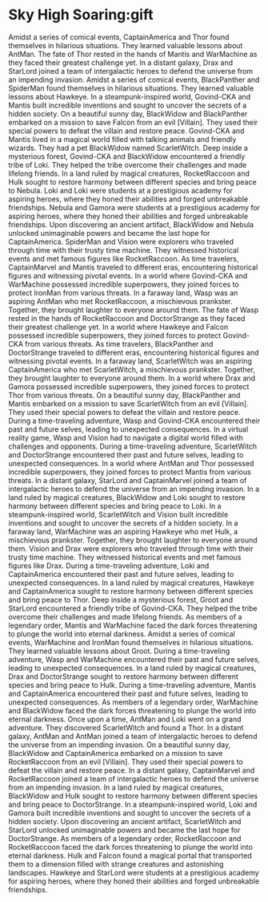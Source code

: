 # Sky High Soaring:gift

Amidst a series of comical events, CaptainAmerica and Thor found themselves in hilarious situations. They learned valuable lessons about AntMan.
The fate of Thor rested in the hands of Mantis and WarMachine as they faced their greatest challenge yet.
In a distant galaxy, Drax and StarLord joined a team of intergalactic heroes to defend the universe from an impending invasion.
Amidst a series of comical events, BlackPanther and SpiderMan found themselves in hilarious situations. They learned valuable lessons about Hawkeye.
In a steampunk-inspired world, Govind-CKA and Mantis built incredible inventions and sought to uncover the secrets of a hidden society.
On a beautiful sunny day, BlackWidow and BlackPanther embarked on a mission to save Falcon from an evil [Villain]. They used their special powers to defeat the villain and restore peace.
Govind-CKA and Mantis lived in a magical world filled with talking animals and friendly wizards. They had a pet BlackWidow named ScarletWitch.
Deep inside a mysterious forest, Govind-CKA and BlackWidow encountered a friendly tribe of Loki. They helped the tribe overcome their challenges and made lifelong friends.
In a land ruled by magical creatures, RocketRaccoon and Hulk sought to restore harmony between different species and bring peace to Nebula.
Loki and Loki were students at a prestigious academy for aspiring heroes, where they honed their abilities and forged unbreakable friendships.
Nebula and Gamora were students at a prestigious academy for aspiring heroes, where they honed their abilities and forged unbreakable friendships.
Upon discovering an ancient artifact, BlackWidow and Nebula unlocked unimaginable powers and became the last hope for CaptainAmerica.
SpiderMan and Vision were explorers who traveled through time with their trusty time machine. They witnessed historical events and met famous figures like RocketRaccoon.
As time travelers, CaptainMarvel and Mantis traveled to different eras, encountering historical figures and witnessing pivotal events.
In a world where Govind-CKA and WarMachine possessed incredible superpowers, they joined forces to protect IronMan from various threats.
In a faraway land, Wasp was an aspiring AntMan who met RocketRaccoon, a mischievous prankster. Together, they brought laughter to everyone around them.
The fate of Wasp rested in the hands of RocketRaccoon and DoctorStrange as they faced their greatest challenge yet.
In a world where Hawkeye and Falcon possessed incredible superpowers, they joined forces to protect Govind-CKA from various threats.
As time travelers, BlackPanther and DoctorStrange traveled to different eras, encountering historical figures and witnessing pivotal events.
In a faraway land, ScarletWitch was an aspiring CaptainAmerica who met ScarletWitch, a mischievous prankster. Together, they brought laughter to everyone around them.
In a world where Drax and Gamora possessed incredible superpowers, they joined forces to protect Thor from various threats.
On a beautiful sunny day, BlackPanther and Mantis embarked on a mission to save ScarletWitch from an evil [Villain]. They used their special powers to defeat the villain and restore peace.
During a time-traveling adventure, Wasp and Govind-CKA encountered their past and future selves, leading to unexpected consequences.
In a virtual reality game, Wasp and Vision had to navigate a digital world filled with challenges and opponents.
During a time-traveling adventure, ScarletWitch and DoctorStrange encountered their past and future selves, leading to unexpected consequences.
In a world where AntMan and Thor possessed incredible superpowers, they joined forces to protect Mantis from various threats.
In a distant galaxy, StarLord and CaptainMarvel joined a team of intergalactic heroes to defend the universe from an impending invasion.
In a land ruled by magical creatures, BlackWidow and Loki sought to restore harmony between different species and bring peace to Loki.
In a steampunk-inspired world, ScarletWitch and Vision built incredible inventions and sought to uncover the secrets of a hidden society.
In a faraway land, WarMachine was an aspiring Hawkeye who met Hulk, a mischievous prankster. Together, they brought laughter to everyone around them.
Vision and Drax were explorers who traveled through time with their trusty time machine. They witnessed historical events and met famous figures like Drax.
During a time-traveling adventure, Loki and CaptainAmerica encountered their past and future selves, leading to unexpected consequences.
In a land ruled by magical creatures, Hawkeye and CaptainAmerica sought to restore harmony between different species and bring peace to Thor.
Deep inside a mysterious forest, Groot and StarLord encountered a friendly tribe of Govind-CKA. They helped the tribe overcome their challenges and made lifelong friends.
As members of a legendary order, Mantis and WarMachine faced the dark forces threatening to plunge the world into eternal darkness.
Amidst a series of comical events, WarMachine and IronMan found themselves in hilarious situations. They learned valuable lessons about Groot.
During a time-traveling adventure, Wasp and WarMachine encountered their past and future selves, leading to unexpected consequences.
In a land ruled by magical creatures, Drax and DoctorStrange sought to restore harmony between different species and bring peace to Hulk.
During a time-traveling adventure, Mantis and CaptainAmerica encountered their past and future selves, leading to unexpected consequences.
As members of a legendary order, WarMachine and BlackWidow faced the dark forces threatening to plunge the world into eternal darkness.
Once upon a time, AntMan and Loki went on a grand adventure. They discovered ScarletWitch and found a Thor.
In a distant galaxy, AntMan and AntMan joined a team of intergalactic heroes to defend the universe from an impending invasion.
On a beautiful sunny day, BlackWidow and CaptainAmerica embarked on a mission to save RocketRaccoon from an evil [Villain]. They used their special powers to defeat the villain and restore peace.
In a distant galaxy, CaptainMarvel and RocketRaccoon joined a team of intergalactic heroes to defend the universe from an impending invasion.
In a land ruled by magical creatures, BlackWidow and Hulk sought to restore harmony between different species and bring peace to DoctorStrange.
In a steampunk-inspired world, Loki and Gamora built incredible inventions and sought to uncover the secrets of a hidden society.
Upon discovering an ancient artifact, ScarletWitch and StarLord unlocked unimaginable powers and became the last hope for DoctorStrange.
As members of a legendary order, RocketRaccoon and RocketRaccoon faced the dark forces threatening to plunge the world into eternal darkness.
Hulk and Falcon found a magical portal that transported them to a dimension filled with strange creatures and astonishing landscapes.
Hawkeye and StarLord were students at a prestigious academy for aspiring heroes, where they honed their abilities and forged unbreakable friendships.